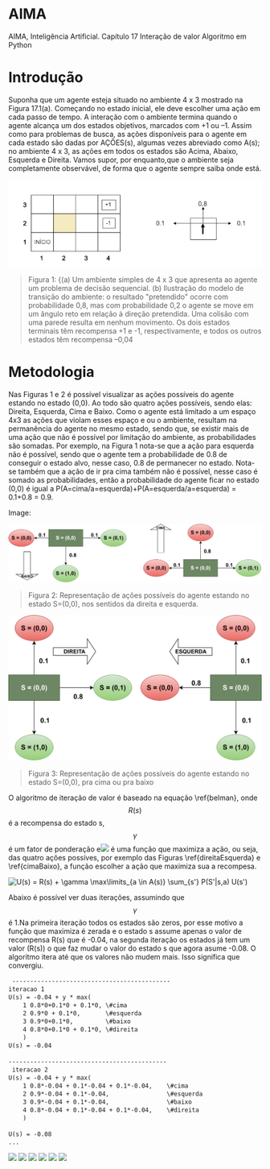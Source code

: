 # AIMA
AIMA, Inteligência Artificial. Capítulo 17 Interação de valor Algoritmo em Python

# Introdução

Suponha que um agente esteja situado no ambiente 4 x 3 mostrado na Figura 17.1(a). Começando no estado inicial, ele deve escolher uma ação em cada passo de tempo. A interação com o ambiente termina quando o agente alcança um dos estados objetivos, marcados com +1 ou –1. Assim como para problemas de busca, as ações disponíveis para o agente em cada estado são dadas por AÇÕES(s), algumas vezes abreviado como A(s); no ambiente 4 x 3, as ações em todos os estados são Acima, Abaixo, Esquerda e Direita. Vamos supor, por enquanto,que o ambiente seja completamente observável, de forma que o agente sempre saiba onde está.


![](https://raw.githubusercontent.com/natorjunior/AIMA/master/mundo4x3.PNG)

> Figura 1: {(a) Um ambiente simples de 4 x 3 que apresenta ao agente um problema de decisão sequencial. (b) Ilustração do modelo de transição do ambiente: o resultado "pretendido" ocorre com probabilidade 0,8, mas com probabilidade 0,2 o agente se move em um ângulo reto em relação à direção pretendida. Uma colisão com uma parede resulta em nenhum movimento. Os dois estados terminais têm recompensa +1 e -1, respectivamente, e todos os outros estados têm recompensa –0,04


# Metodologia

Nas Figuras 1 e 2 é possível visualizar as ações possíveis do agente estando no estado (0,0). Ao todo são quatro ações possíveis, sendo elas: Direita, Esquerda, Cima e Baixo. Como o agente está limitado a um espaço 4x3 as ações que violam esses espaço e ou o ambiente, resultam na permanência do agente no mesmo estado, sendo que, se existir mais de uma ação que não é possível por limitação do ambiente, as probabilidades são somadas. Por exemplo, na Figura 1 nota-se que a ação para esquerda não é possível, sendo que o agente tem a probabilidade de 0.8 de conseguir o estado alvo, nesse caso, 0.8 de permanecer no estado. Nota-se também que a ação de ir pra cima também não é possível, nesse caso é somado as probabilidades, então  a probabilidade do agente ficar no estado (0,0) é igual a P(A=cima/a=esquerda)+P(A=esquerda/a=esquerda) = 0.1+0.8 = 0.9.

Image:

![](https://raw.githubusercontent.com/natorjunior/AIMA/master/cima_baixo_IV.png)

>Figura 2: Representação de ações possíveis do agente estando no estado S=(0,0), nos sentidos da direita e esquerda.

![](https://raw.githubusercontent.com/natorjunior/AIMA/master/direita_estqueda_IV.png)

> Figura 3: Representação de ações possíveis do agente estando no estado S=(0,0), pra cima ou pra baixo

O algoritmo de iteração de valor é baseado na equação \ref{belman}, onde $$R(s)$$ é a recompensa do estado s, $$\gamma$$ é um fator de ponderação e<img src="https://latex.codecogs.com/svg.latex?max \limits_{a \in A(s)} \sum_{s'} P(S'|s,a) U(s')" title=" " />  é uma função que maximiza a ação, ou seja, das quatro ações possíves, por exemplo das Figuras \ref{direitaEsquerda} e \ref{cimaBaixo}, a função escolher a ação que maximiza sua a recompesa. 

<img src="https://latex.codecogs.com/svg.latex?U(s) = R(s) + \gamma \max\limits_{a \in A(s)} \sum_{s'} P(S'|s,a) U(s')" title="U(s) = R(s) + \gamma \max\limits_{a \in A(s)} \sum_{s'} P(S'|s,a) U(s') " />



Abaixo é possível ver duas iterações, assumindo que $$\gamma$$ é 1.Na primeira iteração todos os estados são zeros, por esse motivo a função que maximiza é zerada e o estado s assume apenas o valor de recompensa R(s) que é -0.04, na segunda iteração os estados já tem um valor (R(s)) o que faz mudar o valor do estado s que agora asume -0.08. O algoritmo itera até que os valores não mudem mais. Isso significa que convergiu.

    
     --------------------------------------------
    iteracao 1
    U(s) = -0.04 + y * max(
        1 0.8*0+0.1*0 + 0.1*0, \#cima
        2 0.9*0 + 0.1*0,       \#esquerda
        3 0.9*0+0.1*0,         \#baixo
        4 0.8*0+0.1*0 + 0.1*0, \#direita
        )
    U(s) = -0.04 
    
    --------------------------------------------
     iteracao 2
    U(s) = -0.04 + y * max(
        1 0.8*-0.04 + 0.1*-0.04 + 0.1*-0.04,    \#cima
        2 0.9*-0.04 + 0.1*-0.04,                \#esquerda
        3 0.9*-0.04 + 0.1*-0.04,                \#baixo
        4 0.8*-0.04 + 0.1*-0.04 + 0.1*-0.04,    \#direita
        )
    
    U(s) = -0.08
    ...

![](https://img.shields.io/github/stars/pandao/editor.md.svg) ![](https://img.shields.io/github/forks/pandao/editor.md.svg) ![](https://img.shields.io/github/tag/pandao/editor.md.svg) ![](https://img.shields.io/github/release/pandao/editor.md.svg) ![](https://img.shields.io/github/issues/pandao/editor.md.svg) ![](https://img.shields.io/bower/v/editor.md.svg)


